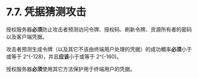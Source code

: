 # 7.7. 凭据猜测攻击

授权服务器**必须**防止攻击者预测访问令牌、授权码、刷新令牌、资源所有者的密码以及客户端凭据。

攻击者预测生成令牌（以及其它不该由终端用户处理的凭据）的成功概率**必须**小于或等于 2^(-128)，并且**应该**小于或等于 2^(-160)。

授权服务器**必须**使用其它方法保护用于终端用户的凭据。
